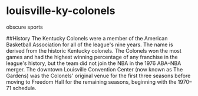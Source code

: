 # louisville-ky-colonels
obscure sports

##History
The Kentucky Colonels were a member of the
American Basketball Association for all of
the league's nine years. The name is
derived from the historic Kentucky
colonels. The Colonels won the most games
and had the highest winning percentage of
any franchise in the league's history, but
the team did not join the NBA in the 1976
ABA–NBA merger. The downtown Louisville
Convention Center (now known as The
Gardens) was the Colonels' original venue
for the first three seasons before moving
to Freedom Hall for the remaining seasons,
beginning with the 1970–71 schedule.